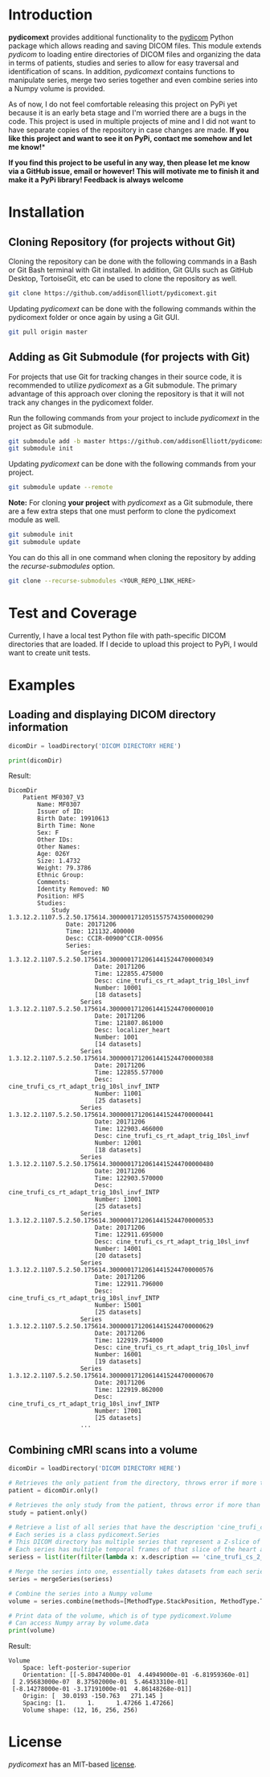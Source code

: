 # Introduction

**pydicomext** provides additional functionality to the [pydicom](https://pydicom.github.io/pydicom/dev) Python package which allows reading and saving DICOM files. This module extends *pydicom* to loading entire directories of DICOM files and organizing the data in terms of patients, studies and series to allow for easy traversal and identification of scans. In addition, *pydicomext* contains functions to manipulate series, merge two series together and even combine series into a Numpy volume is provided.

As of now, I do not feel comfortable releasing this project on PyPi yet because it is an early beta stage and I'm worried there are a bugs in the code. This project is used in multiple projects of mine and I did not want to have separate copies of the repository in case changes are made. **If you like this project and want to see it on PyPi, contact me somehow and let me know!***

**If you find this project to be useful in any way, then please let me know via a GitHub issue, email or however! This will motivate me to finish it and make it a PyPi library! Feedback is always welcome**

# Installation

## Cloning Repository (for projects without Git)

Cloning the repository can be done with the following commands in a Bash or Git Bash terminal with Git installed. In addition, Git GUIs such as GitHub Desktop, TortoiseGit, etc can be used to clone the repository as well.
```bash
git clone https://github.com/addisonElliott/pydicomext.git
```

Updating *pydicomext* can be done with the following commands within the pydicomext folder or once again by using a Git GUI.
```bash
git pull origin master
```

## Adding as Git Submodule (for projects with Git)

For projects that use Git for tracking changes in their source code, it is recommended to utilize *pydicomext* as a Git submodule. The primary advantage of this approach over cloning the repository is that it will not track any changes in the pydicomext folder.

Run the following commands from your project to include *pydicomext* in the project as Git submodule.
```bash
git submodule add -b master https://github.com/addisonElliott/pydicomext.git <PATH_HERE, e.g. util/pydicomext>
git submodule init
```

Updating *pydicomext* can be done with the following commands from your project.
```bash
git submodule update --remote
```

**Note:** For cloning **your project** with *pydicomext* as a Git submodule, there are a few extra steps that one must perform to clone the pydicomext module as well.
```bash
git submodule init
git submodule update
```

You can do this all in one command when cloning the repository by adding the *recurse-submodules* option.
```bash
git clone --recurse-submodules <YOUR_REPO_LINK_HERE>
```

# Test and Coverage

Currently, I have a local test Python file with path-specific DICOM directories that are loaded. If I decide to upload this project to PyPi, I would want to create unit tests.

# Examples

## Loading and displaying DICOM directory information

```python
dicomDir = loadDirectory('DICOM DIRECTORY HERE')

print(dicomDir)
```

Result:
```
DicomDir
	Patient MF0307_V3
	    Name: MF0307
	    Issuer of ID: 
	    Birth Date: 19910613
	    Birth Time: None
	    Sex: F
	    Other IDs: 
	    Other Names: 
	    Age: 026Y
	    Size: 1.4732
	    Weight: 79.3786
	    Ethnic Group: 
	    Comments: 
	    Identity Removed: NO
	    Position: HFS
	    Studies:
			Study 1.3.12.2.1107.5.2.50.175614.30000017120515575743500000290
			    Date: 20171206
			    Time: 121132.400000
			    Desc: CCIR-00900^CCIR-00956
			    Series:
					Series 1.3.12.2.1107.5.2.50.175614.30000017120614415244700000349
					    Date: 20171206
					    Time: 122855.475000
					    Desc: cine_trufi_cs_rt_adapt_trig_10sl_invf
					    Number: 10001
					    [18 datasets]
					Series 1.3.12.2.1107.5.2.50.175614.30000017120614415244700000010
					    Date: 20171206
					    Time: 121807.861000
					    Desc: localizer_heart
					    Number: 1001
					    [14 datasets]
					Series 1.3.12.2.1107.5.2.50.175614.30000017120614415244700000388
					    Date: 20171206
					    Time: 122855.577000
					    Desc: cine_trufi_cs_rt_adapt_trig_10sl_invf_INTP
					    Number: 11001
					    [25 datasets]
					Series 1.3.12.2.1107.5.2.50.175614.30000017120614415244700000441
					    Date: 20171206
					    Time: 122903.466000
					    Desc: cine_trufi_cs_rt_adapt_trig_10sl_invf
					    Number: 12001
					    [18 datasets]
					Series 1.3.12.2.1107.5.2.50.175614.30000017120614415244700000480
					    Date: 20171206
					    Time: 122903.570000
					    Desc: cine_trufi_cs_rt_adapt_trig_10sl_invf_INTP
					    Number: 13001
					    [25 datasets]
					Series 1.3.12.2.1107.5.2.50.175614.30000017120614415244700000533
					    Date: 20171206
					    Time: 122911.695000
					    Desc: cine_trufi_cs_rt_adapt_trig_10sl_invf
					    Number: 14001
					    [20 datasets]
					Series 1.3.12.2.1107.5.2.50.175614.30000017120614415244700000576
					    Date: 20171206
					    Time: 122911.796000
					    Desc: cine_trufi_cs_rt_adapt_trig_10sl_invf_INTP
					    Number: 15001
					    [25 datasets]
					Series 1.3.12.2.1107.5.2.50.175614.30000017120614415244700000629
					    Date: 20171206
					    Time: 122919.754000
					    Desc: cine_trufi_cs_rt_adapt_trig_10sl_invf
					    Number: 16001
					    [19 datasets]
					Series 1.3.12.2.1107.5.2.50.175614.30000017120614415244700000670
					    Date: 20171206
					    Time: 122919.862000
					    Desc: cine_trufi_cs_rt_adapt_trig_10sl_invf_INTP
					    Number: 17001
					    [25 datasets]
                    ...
```

## Combining cMRI scans into a volume

```python
dicomDir = loadDirectory('DICOM DIRECTORY HERE')

# Retrieves the only patient from the directory, throws error if more than one patient
patient = dicomDir.only()

# Retrieves the only study from the patient, throws error if more than one study
study = patient.only()

# Retrieve a list of all series that have the description 'cine_trufi_cs_2_shot'
# Each series is a class pydicomext.Series
# This DICOM directory has multiple series that represent a Z-slice of the heart
# Each series has multiple temporal frames of that slice of the heart at a certain time frame
seriess = list(iter(filter(lambda x: x.description == 'cine_trufi_cs_2_shot', study.values())))

# Merge the series into one, essentially takes datasets from each series and puts into one big series
series = mergeSeries(seriess)

# Combine the series into a Numpy volume
volume = series.combine(methods=[MethodType.StackPosition, MethodType.TemporalPositionIndex])

# Print data of the volume, which is of type pydicomext.Volume
# Can access Numpy array by volume.data
print(volume)
```

Result:
```
Volume
    Space: left-posterior-superior
    Orientation: [[-5.80474000e-01  4.44949000e-01 -6.81959360e-01]
 [ 2.95683000e-07  8.37502000e-01  5.46433310e-01]
 [-8.14278000e-01 -3.17191000e-01  4.86148268e-01]]
    Origin: [  30.0193 -150.763   271.145 ]
    Spacing: [1.      1.      1.47266 1.47266]
    Volume shape: (12, 16, 256, 256)
```

# License

*pydicomext* has an MIT-based [license](https://github.com/addisonElliott/pydicomext/blob/master/LICENSE>).
